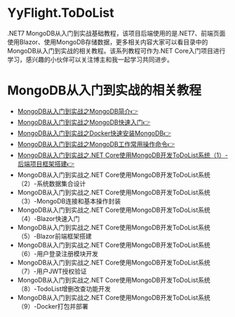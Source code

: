 # YyFlight.ToDoList
.NET7 MongoDB从入门到实战基础教程，该项目后端使用的是.NET7、前端页面使用Blazor、使用MongoDB存储数据，更多相关内容大家可以看目录中的MongoDB从入门到实战的相关教程。该系列教程可作为.NET Core入门项目进行学习，感兴趣的小伙伴可以关注博主和我一起学习共同进步。

# MongoDB从入门到实战的相关教程
- [MongoDB从入门到实战之MongoDB简介👉](https://www.cnblogs.com/Can-daydayup/p/16797608.html)
- [MongoDB从入门到实战之MongoDB快速入门👉](https://www.cnblogs.com/Can-daydayup/p/16804415.html)
- [MongoDB从入门到实战之Docker快速安装MongoDB👉](https://www.cnblogs.com/Can-daydayup/p/16838976.html)
- [MongoDB从入门到实战之MongoDB工作常用操作命令👉](https://www.cnblogs.com/Can-daydayup/p/16840085.html)
- [MongoDB从入门到实战之.NET Core使用MongoDB开发ToDoList系统（1）-后端项目框架搭建👉](https://www.cnblogs.com/Can-daydayup/p/17020707.html)
- MongoDB从入门到实战之.NET Core使用MongoDB开发ToDoList系统（2）-系统数据集合设计
- MongoDB从入门到实战之.NET Core使用MongoDB开发ToDoList系统（3）-MongoDB连接和基本操作封装
- MongoDB从入门到实战之.NET Core使用MongoDB开发ToDoList系统（4）-Blazor快速入门
- MongoDB从入门到实战之.NET Core使用MongoDB开发ToDoList系统（5）-Blazor前端框架搭建
- MongoDB从入门到实战之.NET Core使用MongoDB开发ToDoList系统（6）-用户登录注册模块开发
- MongoDB从入门到实战之.NET Core使用MongoDB开发ToDoList系统（7）-用户JWT授权验证
- MongoDB从入门到实战之.NET Core使用MongoDB开发ToDoList系统（8）-TodoList增删改查功能开发
- MongoDB从入门到实战之.NET Core使用MongoDB开发ToDoList系统（9）-Docker打包并部署
